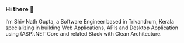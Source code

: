 ### Hi there 👋

I’m Shiv Nath Gupta, a Software Engineer based in Trivandrum, Kerala specializing in building Web Applications, APIs and Desktop Application using (ASP).NET Core and related Stack with Clean Architecture.



